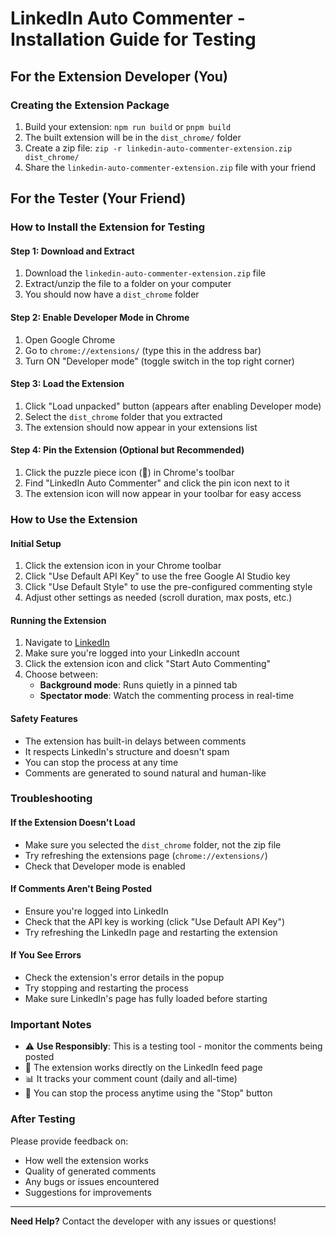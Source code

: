 # LinkedIn Auto Commenter - Installation Guide for Testing

## For the Extension Developer (You)

### Creating the Extension Package
1. Build your extension: `npm run build` or `pnpm build`
2. The built extension will be in the `dist_chrome/` folder
3. Create a zip file: `zip -r linkedin-auto-commenter-extension.zip dist_chrome/`
4. Share the `linkedin-auto-commenter-extension.zip` file with your friend

## For the Tester (Your Friend)

### How to Install the Extension for Testing

#### Step 1: Download and Extract
1. Download the `linkedin-auto-commenter-extension.zip` file
2. Extract/unzip the file to a folder on your computer
3. You should now have a `dist_chrome` folder

#### Step 2: Enable Developer Mode in Chrome
1. Open Google Chrome
2. Go to `chrome://extensions/` (type this in the address bar)
3. Turn ON "Developer mode" (toggle switch in the top right corner)

#### Step 3: Load the Extension
1. Click "Load unpacked" button (appears after enabling Developer mode)
2. Select the `dist_chrome` folder that you extracted
3. The extension should now appear in your extensions list

#### Step 4: Pin the Extension (Optional but Recommended)
1. Click the puzzle piece icon (🧩) in Chrome's toolbar
2. Find "LinkedIn Auto Commenter" and click the pin icon next to it
3. The extension icon will now appear in your toolbar for easy access

### How to Use the Extension

#### Initial Setup
1. Click the extension icon in your Chrome toolbar
2. Click "Use Default API Key" to use the free Google AI Studio key
3. Click "Use Default Style" to use the pre-configured commenting style
4. Adjust other settings as needed (scroll duration, max posts, etc.)

#### Running the Extension
1. Navigate to [LinkedIn](https://www.linkedin.com/feed/)
2. Make sure you're logged into your LinkedIn account
3. Click the extension icon and click "Start Auto Commenting"
4. Choose between:
   - **Background mode**: Runs quietly in a pinned tab
   - **Spectator mode**: Watch the commenting process in real-time

#### Safety Features
- The extension has built-in delays between comments
- It respects LinkedIn's structure and doesn't spam
- You can stop the process at any time
- Comments are generated to sound natural and human-like

### Troubleshooting

#### If the Extension Doesn't Load
- Make sure you selected the `dist_chrome` folder, not the zip file
- Try refreshing the extensions page (`chrome://extensions/`)
- Check that Developer mode is enabled

#### If Comments Aren't Being Posted
- Ensure you're logged into LinkedIn
- Check that the API key is working (click "Use Default API Key")
- Try refreshing the LinkedIn page and restarting the extension

#### If You See Errors
- Check the extension's error details in the popup
- Try stopping and restarting the process
- Make sure LinkedIn's page has fully loaded before starting

### Important Notes
- ⚠️ **Use Responsibly**: This is a testing tool - monitor the comments being posted
- 🔄 The extension works directly on the LinkedIn feed page
- 📊 It tracks your comment count (daily and all-time)
- 🛑 You can stop the process anytime using the "Stop" button

### After Testing
Please provide feedback on:
- How well the extension works
- Quality of generated comments
- Any bugs or issues encountered
- Suggestions for improvements

---

**Need Help?** Contact the developer with any issues or questions! 
